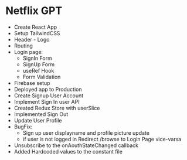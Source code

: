 # Netflix GPT

- Create React App
- Setup TailwindCSS
- Header - Logo
- Routing
- Login page:
  - SignIn Form
  - SignUp Form
  - useRef Hook
  - Form Validation
- Firebase setup
- Deployed app to Production
- Create Signup User Account
- Implement Sign In user API
- Created Redux Store with userSlice
- Implemented Sign Out
- Update User Profile
- BugFix: 
    - Sign up user displayname and profile picture update
    - if user is not logged in Redirect /browse to Login Page vice-varsa
- Unsubscribe to the onAouthStateChanged callback
- Added Hardcoded values to the constant file
